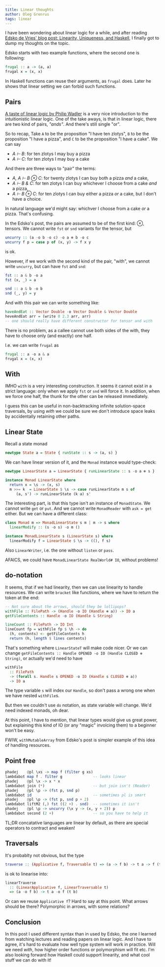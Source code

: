 ```yaml
---
title: Linear thoughts
author: Oleg Grenrus
tags: linear
---
```


I have been wondering about linear logic for a while, and after reading
[Edsko de Vries' blog post: Linearity, Uniqueness, and Haskell](http://edsko.net/2017/01/08/linearity-in-haskell/),
I finally got to dump my thoughts on the topic.

Edsko starts with two example functions, where the second one is following:

```hs
frugal :: a -> (a, a)
frugal x = (x, x)
```

In Haskell functions can reuse their arguments, as `frugal` does. Later he shows
that linear setting we can forbid such functions.

## Pairs

[A taste of linear logic by Philip Wadler](http://homepages.inf.ed.ac.uk/wadler/papers/lineartaste/lineartaste-revised.pdf) is a very nice introduction to the intuitionistic linear logic.
One of the take aways, is that in linear logic, there are two kind of pairs, *"ands"*. And there's still single "or".

So to recap, Take `A` to be the proposition "I have ten zlotys", `B` to be the proposition "I have a pizza", and `C` to be the proposition "I have a cake".
We can say

- *A ⊢ B*: for ten zlotys I may buy a pizza
- *A ⊢ C*: for ten zlotys I may buy a cake

And there are three ways to "pair" the terms:

- *A, A ⊢ B ⊗ C*: for twenty zlotys I can buy both a pizza _and_ a cake,
- *A ⊢ B & C*: for ten zlotys I can buy whichever I choose from a cake _and_ a pizza,
- *A ⊢ B ⊕ C*: for ten zlotys I can buy either a pizza _or_ a cake, but I don't have a choice.

In natural language we'd might say: whichver I choose from a cake _or_ a pizza. That's confusing.

In the Edsko's post, the pairs are assumed to be of the first kind: ⊗, tensors. We cannot write `fst` or `snd` variants for the tensor, but

```hs
uncurry :: (a -o b -o c) -o a ⊗ b -o c
uncurry f p = case p of (x, y) -> f x y
```

is ok.

However, if we work with the second kind of the pair, "with", we cannot write `uncurry`, but can have `fst` and `snd`:

```hs
fst :: a & b -o a
fst (x, _) = a

snd :: a & b -o b
snd (_, y) = y
```

And with this pair we can write something like:

```hs
haveAndEat :: Vector Double -o Vector Double & Vector Double
heveAndEat arr = (write 0 2.3 arr, arr)
-- one should really have different constructor for tensor and with
```

There is no problem, as a callee cannot use both sides of the with, they have to choose
only (and exactly) one half.

I.e. we can write `frugal` as

```hs
frugal :: a -o a & a
frugal x = (x, x)
```

## With

IMHO `with` is a very interesting construction. It seems it cannot exist in a
strict language: only when we apply `fst` or `snd` will force it. In addition,
when we force one half, the thunk for the other can be released immediately.

I guess this can be useful in non-backtracking infinite solution-space traversals,
by using *with* we could be sure we don't introduce space leaks by accidentally
retaining other paths.

## Linear State

Recall a state monad

```hs
newtype State a = State { runState :: s -> (a, s) }
```

We can have linear version of it, and the `Monad` instance would type-check:

```hs
newtype LinearState a = LinearState { runLinearState :: s -o a ⊗ s }

instance Monad LinearState where
  return x = \s -> (x, s)
  m >>= k  = LinearState $ \s -> case runLinearState m s of
     (a, s') -> runLinearState (k a) s'
```

The interesting part, is that this type isn't an instance of `MonadState`.
We cannot write `get` or `put`. And we  cannot write `MonadReader` with `ask = get`
either. But we can have a different class:

```hs
class Monad m => MonadLinearState s m | m -> s where
  linearModify :: (s -o s) -o m ()

instance MonadLinearState s (LinearState s) where
  linearModify f = LinearState $ \s -> ((), f s)
```

Also `LinearWriter`, i.e. the one without `listen` or `pass`.

AFAICS, we could have `MonadLinearState RealWorld# IO`, without problems!

## do-notation

It seems, that if we had linearity, then we can use linearity to handle resources.
We can write `bracket` like functions, where we have to return the token at the end:

```hs
-- Not sure about the arrows, should they be lollipops?
withFile :: FilePath -> (Handle -o IO (Handle ⊗ a)) -> IO a
getFileContents :: Handle -o IO (Handle & String)

lineCount :: FilePath -> IO Int
lineCount fp = withFile fp $ \h -> do
  (h, contents) <- getFileContents h
  return (h, length $ lines contents)
```
  
That's something where `LinearStateT` will make code nicer. Or we can
change `getFileContents :: Handle OPENED -o IO (Handle CLOSED ⊗ String)`, or actually we'd need
to have

```hs
withFile
  :: FilePath
  -> (forall s. Handle s OPENED -o IO (Handle s CLOSED ⊗ a))
  -> IO a
```

The type variable `s` will index our `Handle`, so don't pass a wrong one when we have nested `withFile`s.

But then we couldn't use `do` notation, as state variable will change. We'd
need indexed monads, oh dear.

At this point, I have to mention, that linear types would give us great power,
but explaining this kind of IO (or any "magic" involcing them) to a beginner
won't be easy.

FWIW, `withMutableArray` from Edsko's post is simpler example of this idea of
handling resources.

## Point free

```hs
phadej    @pl \xs -> map f (filter g xs) 
lambdabot map f . filter g              -- looks linear
phadej    @pl \x -> x * x
lambdabot join (*)                      -- but join isn't (Reader)
phadej    @pl \p -> (fst p, snd p)
lambdabot id                            -- sometimes pl is smart
phadej    @pl \p -> (fst p, snd p + 2)
lambdabot liftM2 (,) fst ((2 +) . snd)  -- sometimes it isn't
phadej    @pl \p -> uncurry (\x y -> (x, y + 2)) p
lambdabot second (2 +)                  -- so you have to help it
```

TL;DR concatative languages are linear by default, as there are special
operators to contract and weaken!

## Traversals

It's probablty not obvious, but the type

```hs
traverse :: (Applicative f, Traversable t) => (a -> f b) -> t a -> f (t b)
```

is ok to linearise into:

```hs
linearTraverse
  :: (LinearApplicative f, LinearTraversable t)
  => (a -o f b) -> t a -o f (t b)
```

Or can we reuse `Applicative f`? Hard to say at this point. What arrows should
be there? Polymorphic in arrows, with some relations?

## Conclusion

In this post I used different syntax than in used by Edsko, the one I learned
from watching lectures and reading papers on linear logic. And I have to agree,
it's hard to evaluate how well type system will work in practice. Will we need
*with*, how higher order functions or polymorphism will fit etc. I'm also
looking forward how Haskell could support linearity, and what cool stuff we can
do with it!
